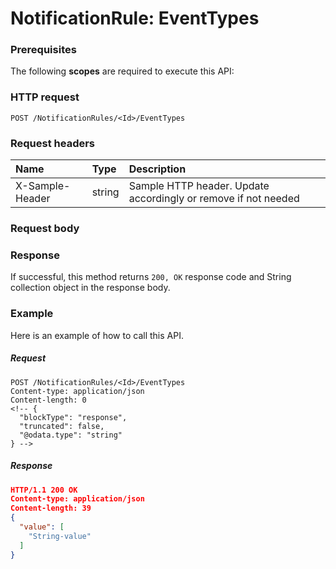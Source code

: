 # NotificationRule: EventTypes


### Prerequisites
The following **scopes** are required to execute this API: 
### HTTP request
<!-- { "blockType": "ignored" } -->
```http
POST /NotificationRules/<Id>/EventTypes

```
### Request headers
| Name       | Type | Description|
|:---------------|:--------|:----------|
| X-Sample-Header  | string  | Sample HTTP header. Update accordingly or remove if not needed|

### Request body

### Response
If successful, this method returns `200, OK` response code and String collection object in the response body.

### Example
Here is an example of how to call this API.
##### Request
<!-- {
  "blockType": "request",
  "name": "notificationrule_eventtypes"
}-->
```http
POST /NotificationRules/<Id>/EventTypes
Content-type: application/json
Content-length: 0
<!-- {
  "blockType": "response",
  "truncated": false,
  "@odata.type": "string"
} -->
```
##### Response
```json
HTTP/1.1 200 OK
Content-type: application/json
Content-length: 39
{
  "value": [
    "String-value"
  ]
}
```

<!-- uuid: 6c9df33f-eb5a-445c-b3de-cec27f26e318
2015-10-16 22:29:34 UTC -->
<!-- {
  "type": "#page.annotation",
  "description": "NotificationRule: EventTypes",
  "keywords": "",
  "section": "documentation",
  "tocPath": ""
}-->